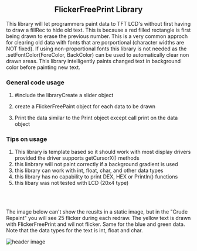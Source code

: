 <b><h2><center>FlickerFreePrint Library</center></h1></b>

This library will let programmers paint data to TFT LCD's without first having to draw a fillRec to hide old text. This is because a red filled rectangle is first being drawn to erase the previous number. This is a very common approch for clearing old data with fonts that are porportional (character widths are NOT fixed). If using non-proportional fonts this library is not needed as the .setFontColor(ForeColor, BackColor) can be used to automatically clear non drawn areas. This library intelligently paints changed text in background color before painting new text.

<b><h3>General code usage</b></h3> 

1. #include the libraryCreate a slider object

2. create a FlickerFreePaint object for each data to be drawn

3. Print the data similar to the Print object except call print on the data object

<b><h3>Tips on usage</b></h3> 

  1. This library is template based so it should work with most display drivers provided
  the driver supports getCursorX() methods
  2. this linbrary will not paint correctly if a background gradient is used
  3. this library can work with int, float, char, and other data types
  4. this library has no capability to print DEX, HEX or Println() functions
  5. this libary was not tested with LCD (20x4 type)
  
  <br>
<br>

The image below can't show the reuslts in a static image, but in the "Crude Repaint" you will see 25 flicker during each redraw. The yellow text is drawn with FlickerFreePrint and wil not flicker. Same for the blue and green data. Note that the data types for the text is int, float and char.

![header image](https://raw.github.com/KrisKasprzak/FlickerFreePrint/master/FFPrint.jpg)
